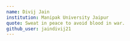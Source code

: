 ```yaml
---
name: Divij Jain
institution: Manipak University Jaipur
quote: Sweat in peace to avoid blood in war.
github_user: jaindivij21
---
```

